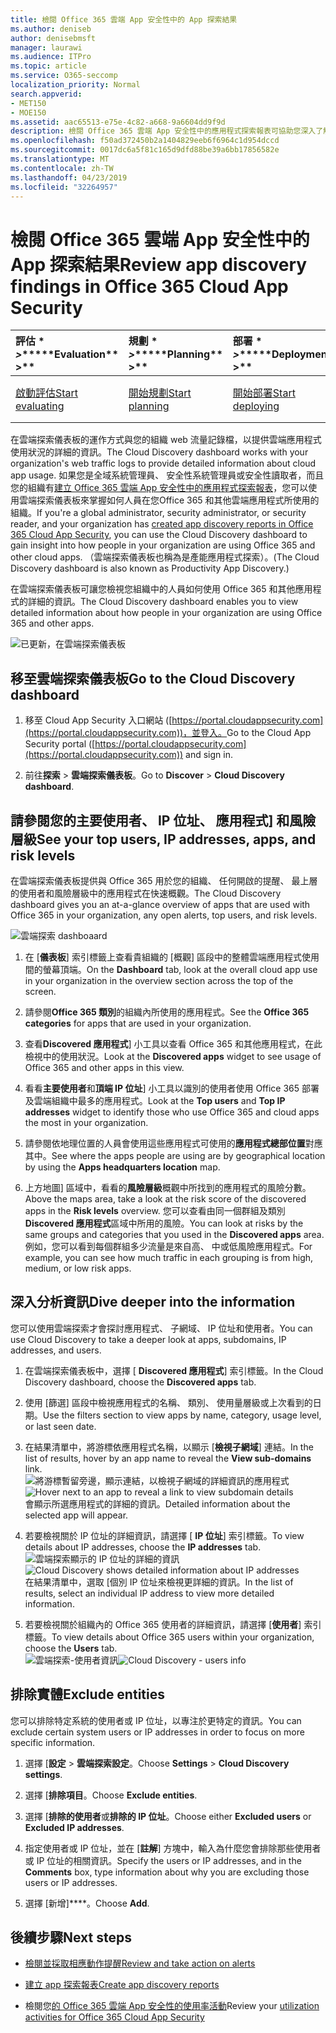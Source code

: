 ```yaml
---
title: 檢閱 Office 365 雲端 App 安全性中的 App 探索結果
ms.author: deniseb
author: denisebmsft
manager: laurawi
ms.audience: ITPro
ms.topic: article
ms.service: O365-seccomp
localization_priority: Normal
search.appverid:
- MET150
- MOE150
ms.assetid: aac65513-e75e-4c82-a668-9a6604dd9f9d
description: 檢閱 Office 365 雲端 App 安全性中的應用程式探索報表可協助您深入了解如何在組織中的人員使用雲端應用程式。 您已建立使用記錄檔，從您的防火牆和 proxy 的 app 探索報表之後，請檢閱應用程式探索儀表板中的結果。
ms.openlocfilehash: f50ad372450b2a1404829eeb6f6964c1d954dccd
ms.sourcegitcommit: 0017dc6a5f81c165d9dfd88be39a6bb17856582e
ms.translationtype: MT
ms.contentlocale: zh-TW
ms.lasthandoff: 04/23/2019
ms.locfileid: "32264957"
---
```

# <a name="review-app-discovery-findings-in-office-365-cloud-app-security"></a><span data-ttu-id="20e93-104">檢閱 Office 365 雲端 App 安全性中的 App 探索結果</span><span class="sxs-lookup"><span data-stu-id="20e93-104">Review app discovery findings in Office 365 Cloud App Security</span></span>
  
|<span data-ttu-id="20e93-105">評估 \* *\>*\*</span><span class="sxs-lookup"><span data-stu-id="20e93-105">\*\*\*\*Evaluation\*\* \>\*\*</span></span>|<span data-ttu-id="20e93-106">規劃 \* *\>*\*</span><span class="sxs-lookup"><span data-stu-id="20e93-106">\*\*\*\*Planning\*\* \>\*\*</span></span>|<span data-ttu-id="20e93-107">部署 \* *\>*\*</span><span class="sxs-lookup"><span data-stu-id="20e93-107">\*\*\*\*Deployment\*\* \>\*\*</span></span>|<span data-ttu-id="20e93-108">使用率 \* \* \*</span><span class="sxs-lookup"><span data-stu-id="20e93-108">\*\*\*\*Utilization\*\*\*\*</span></span>|
|:-----|:-----|:-----|:-----|
|[<span data-ttu-id="20e93-109">啟動評估</span><span class="sxs-lookup"><span data-stu-id="20e93-109">Start evaluating</span></span>](office-365-cas-overview.md) <br/> |[<span data-ttu-id="20e93-110">開始規劃</span><span class="sxs-lookup"><span data-stu-id="20e93-110">Start planning</span></span>](get-ready-for-office-365-cas.md) <br/> |[<span data-ttu-id="20e93-111">開始部署</span><span class="sxs-lookup"><span data-stu-id="20e93-111">Start deploying</span></span>](turn-on-office-365-cas.md) <br/> |<span data-ttu-id="20e93-112">您在此處 ！</span><span class="sxs-lookup"><span data-stu-id="20e93-112">You are here!</span></span>  <br/> [<span data-ttu-id="20e93-113">後續步驟</span><span class="sxs-lookup"><span data-stu-id="20e93-113">Next steps</span></span>](#next-steps) <br/> |
   
<span data-ttu-id="20e93-114">在雲端探索儀表板的運作方式與您的組織 web 流量記錄檔，以提供雲端應用程式使用狀況的詳細的資訊。</span><span class="sxs-lookup"><span data-stu-id="20e93-114">The Cloud Discovery dashboard works with your organization's web traffic logs to provide detailed information about cloud app usage.</span></span> <span data-ttu-id="20e93-115">如果您是全域系統管理員、 安全性系統管理員或安全性讀取者，而且您的組織有[建立 Office 365 雲端 App 安全性中的應用程式探索報表](create-app-discovery-reports-in-ocas.md)，您可以使用雲端探索儀表板來掌握如何人員在您Office 365 和其他雲端應用程式所使用的組織。</span><span class="sxs-lookup"><span data-stu-id="20e93-115">If you're a global administrator, security administrator, or security reader, and your organization has [created app discovery reports in Office 365 Cloud App Security](create-app-discovery-reports-in-ocas.md), you can use the Cloud Discovery dashboard to gain insight into how people in your organization are using Office 365 and other cloud apps.</span></span> <span data-ttu-id="20e93-116">（雲端探索儀表板也稱為是產能應用程式探索）。</span><span class="sxs-lookup"><span data-stu-id="20e93-116">(The Cloud Discovery dashboard is also known as Productivity App Discovery.)</span></span>
  
 <span data-ttu-id="20e93-117">在雲端探索儀表板可讓您檢視您組織中的人員如何使用 Office 365 和其他應用程式的詳細的資訊。</span><span class="sxs-lookup"><span data-stu-id="20e93-117">The Cloud Discovery dashboard enables you to view detailed information about how people in your organization are using Office 365 and other apps.</span></span> 
  
![已更新，在雲端探索儀表板](media/12712681-c0b3-4cb3-b7fd-2cf2ad4e825f.png)
     
## <a name="go-to-the-cloud-discovery-dashboard"></a><span data-ttu-id="20e93-119">移至雲端探索儀表板</span><span class="sxs-lookup"><span data-stu-id="20e93-119">Go to the Cloud Discovery dashboard</span></span>

1. <span data-ttu-id="20e93-120">移至 Cloud App Security 入口網站 ([https://portal.cloudappsecurity.com](https://portal.cloudappsecurity.com))，並登入。</span><span class="sxs-lookup"><span data-stu-id="20e93-120">Go to the Cloud App Security portal ([https://portal.cloudappsecurity.com](https://portal.cloudappsecurity.com)) and sign in.</span></span>
    
2. <span data-ttu-id="20e93-121">前往**探索** \> **雲端探索儀表板**。</span><span class="sxs-lookup"><span data-stu-id="20e93-121">Go to **Discover** \> **Cloud Discovery dashboard**.</span></span>
    
## <a name="see-your-top-users-ip-addresses-apps-and-risk-levels"></a><span data-ttu-id="20e93-122">請參閱您的主要使用者、 IP 位址、 應用程式] 和風險層級</span><span class="sxs-lookup"><span data-stu-id="20e93-122">See your top users, IP addresses, apps, and risk levels</span></span>

<span data-ttu-id="20e93-123">在雲端探索儀表板提供與 Office 365 用於您的組織、 任何開啟的提醒、 最上層的使用者和風險層級中的應用程式在快速概觀。</span><span class="sxs-lookup"><span data-stu-id="20e93-123">The Cloud Discovery dashboard gives you an at-a-glance overview of apps that are used with Office 365 in your organization, any open alerts, top users, and risk levels.</span></span>
  
![雲端探索 dashboaard](media/06696946-fbdf-4781-b5b8-2ac074fcb2a1.png)
  
1. <span data-ttu-id="20e93-125">在 [**儀表板**] 索引標籤上查看貴組織的 [概觀] 區段中的整體雲端應用程式使用間的螢幕頂端。</span><span class="sxs-lookup"><span data-stu-id="20e93-125">On the **Dashboard** tab, look at the overall cloud app use in your organization in the overview section across the top of the screen.</span></span> 
    
2. <span data-ttu-id="20e93-126">請參閱**Office 365 類別**的組織內所使用的應用程式。</span><span class="sxs-lookup"><span data-stu-id="20e93-126">See the **Office 365 categories** for apps that are used in your organization.</span></span> 
    
3. <span data-ttu-id="20e93-127">查看**Discovered 應用程式**] 小工具以查看 Office 365 和其他應用程式，在此檢視中的使用狀況。</span><span class="sxs-lookup"><span data-stu-id="20e93-127">Look at the **Discovered apps** widget to see usage of Office 365 and other apps in this view.</span></span> 
    
4. <span data-ttu-id="20e93-128">看看**主要使用者**和**頂端 IP 位址**] 小工具以識別的使用者使用 Office 365 部署及雲端組織中最多的應用程式。</span><span class="sxs-lookup"><span data-stu-id="20e93-128">Look at the **Top users** and **Top IP addresses** widget to identify those who use Office 365 and cloud apps the most in your organization.</span></span> 
    
5. <span data-ttu-id="20e93-129">請參閱依地理位置的人員會使用這些應用程式可使用的**應用程式總部位置**對應其中。</span><span class="sxs-lookup"><span data-stu-id="20e93-129">See where the apps people are using are by geographical location by using the **Apps headquarters location** map.</span></span> 
    
6. <span data-ttu-id="20e93-130">上方地圖] 區域中，看看的**風險層級**概觀中所找到的應用程式的風險分數。</span><span class="sxs-lookup"><span data-stu-id="20e93-130">Above the maps area, take a look at the risk score of the discovered apps in the **Risk levels** overview.</span></span> <span data-ttu-id="20e93-131">您可以查看由同一個群組及類別**Discovered 應用程式**區域中所用的風險。</span><span class="sxs-lookup"><span data-stu-id="20e93-131">You can look at risks by the same groups and categories that you used in the **Discovered apps** area.</span></span> <span data-ttu-id="20e93-132">例如，您可以看到每個群組多少流量是來自高、 中或低風險應用程式。</span><span class="sxs-lookup"><span data-stu-id="20e93-132">For example, you can see how much traffic in each grouping is from high, medium, or low risk apps.</span></span> 
    
## <a name="dive-deeper-into-the-information"></a><span data-ttu-id="20e93-133">深入分析資訊</span><span class="sxs-lookup"><span data-stu-id="20e93-133">Dive deeper into the information</span></span>

<span data-ttu-id="20e93-134">您可以使用雲端探索才會探討應用程式、 子網域、 IP 位址和使用者。</span><span class="sxs-lookup"><span data-stu-id="20e93-134">You can use Cloud Discovery to take a deeper look at apps, subdomains, IP addresses, and users.</span></span>
  
1. <span data-ttu-id="20e93-135">在雲端探索儀表板中，選擇 [ **Discovered 應用程式**] 索引標籤。</span><span class="sxs-lookup"><span data-stu-id="20e93-135">In the Cloud Discovery dashboard, choose the **Discovered apps** tab.</span></span> 
    
2. <span data-ttu-id="20e93-136">使用 [篩選] 區段中檢視應用程式的名稱、 類別、 使用量層級或上次看到的日期。</span><span class="sxs-lookup"><span data-stu-id="20e93-136">Use the filters section to view apps by name, category, usage level, or last seen date.</span></span>
    
3. <span data-ttu-id="20e93-137">在結果清單中，將游標依應用程式名稱，以顯示 [**檢視子網域**] 連結。</span><span class="sxs-lookup"><span data-stu-id="20e93-137">In the list of results, hover by an app name to reveal the **View sub-domains** link.</span></span><br/> <span data-ttu-id="20e93-138">![將游標暫留旁邊，顯示連結，以檢視子網域的詳細資訊的應用程式](media/4a212215-8a2c-46fd-9ef9-89e4064658a6.png)</span><span class="sxs-lookup"><span data-stu-id="20e93-138">![Hover next to an app to reveal a link to view subdomain details](media/4a212215-8a2c-46fd-9ef9-89e4064658a6.png)</span></span><br/><span data-ttu-id="20e93-139">會顯示所選應用程式的詳細的資訊。</span><span class="sxs-lookup"><span data-stu-id="20e93-139">Detailed information about the selected app will appear.</span></span>
    
4. <span data-ttu-id="20e93-140">若要檢視關於 IP 位址的詳細資訊，請選擇 [ **IP 位址**] 索引標籤。</span><span class="sxs-lookup"><span data-stu-id="20e93-140">To view details about IP addresses, choose the **IP addresses** tab.</span></span><br/><span data-ttu-id="20e93-141">![雲端探索顯示的 IP 位址的詳細的資訊](media/0c742bf6-da9e-4d22-8656-a27a5007d5d5.png)</span><span class="sxs-lookup"><span data-stu-id="20e93-141">![Cloud Discovery shows detailed information about IP addresses](media/0c742bf6-da9e-4d22-8656-a27a5007d5d5.png)</span></span><br/><span data-ttu-id="20e93-142">在結果清單中，選取 [個別 IP 位址來檢視更詳細的資訊。</span><span class="sxs-lookup"><span data-stu-id="20e93-142">In the list of results, select an individual IP address to view more detailed information.</span></span>
    
5. <span data-ttu-id="20e93-143">若要檢視關於組織內的 Office 365 使用者的詳細資訊，請選擇 [**使用者**] 索引標籤。</span><span class="sxs-lookup"><span data-stu-id="20e93-143">To view details about Office 365 users within your organization, choose the **Users** tab.</span></span><br/><span data-ttu-id="20e93-144">![雲端探索-使用者資訊](media/2d9c2d85-01e6-4057-8020-d9a68f26bbac.png)</span><span class="sxs-lookup"><span data-stu-id="20e93-144">![Cloud Discovery - users info](media/2d9c2d85-01e6-4057-8020-d9a68f26bbac.png)</span></span>
  
## <a name="exclude-entities"></a><span data-ttu-id="20e93-145">排除實體</span><span class="sxs-lookup"><span data-stu-id="20e93-145">Exclude entities</span></span>

<span data-ttu-id="20e93-146">您可以排除特定系統的使用者或 IP 位址，以專注於更特定的資訊。</span><span class="sxs-lookup"><span data-stu-id="20e93-146">You can exclude certain system users or IP addresses in order to focus on more specific information.</span></span>
  
1. <span data-ttu-id="20e93-147">選擇 [**設定** \> **雲端探索設定**。</span><span class="sxs-lookup"><span data-stu-id="20e93-147">Choose **Settings** \> **Cloud Discovery settings**.</span></span>
    
2. <span data-ttu-id="20e93-148">選擇 [**排除項目**。</span><span class="sxs-lookup"><span data-stu-id="20e93-148">Choose **Exclude entities**.</span></span>
    
3. <span data-ttu-id="20e93-149">選擇 [**排除的使用者**或**排除的 IP 位址**。</span><span class="sxs-lookup"><span data-stu-id="20e93-149">Choose either **Excluded users** or **Excluded IP addresses**.</span></span>
    
4. <span data-ttu-id="20e93-150">指定使用者或 IP 位址，並在 [**註解**] 方塊中，輸入為什麼您會排除那些使用者或 IP 位址的相關資訊。</span><span class="sxs-lookup"><span data-stu-id="20e93-150">Specify the users or IP addresses, and in the **Comments** box, type information about why you are excluding those users or IP addresses.</span></span> 
    
5. <span data-ttu-id="20e93-151">選擇 [新增]\*\*\*\*。</span><span class="sxs-lookup"><span data-stu-id="20e93-151">Choose **Add**.</span></span>
    
## <a name="next-steps"></a><span data-ttu-id="20e93-152">後續步驟</span><span class="sxs-lookup"><span data-stu-id="20e93-152">Next steps</span></span>

- [<span data-ttu-id="20e93-153">檢閱並採取相應動作提醒</span><span class="sxs-lookup"><span data-stu-id="20e93-153">Review and take action on alerts</span></span>](review-office-365-cas-alerts.md)
    
- [<span data-ttu-id="20e93-154">建立 app 探索報表</span><span class="sxs-lookup"><span data-stu-id="20e93-154">Create app discovery reports</span></span>](create-app-discovery-reports-in-ocas.md)
    
- <span data-ttu-id="20e93-155">檢閱您[的 Office 365 雲端 App 安全性的使用率活動](utilization-activities-for-ocas.md)</span><span class="sxs-lookup"><span data-stu-id="20e93-155">Review your [utilization activities for Office 365 Cloud App Security](utilization-activities-for-ocas.md)</span></span>
    

